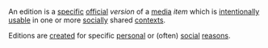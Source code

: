 An edition is a [specific](https://github.com/gcassel/Modular-Organization-Terminology/blob/master/terms/specific.md) [official](https://github.com/gcassel/Modular-Organization-Terminology/blob/master/terms/official.md) *version* of a [media](https://github.com/gcassel/Modular-Organization-Terminology/blob/master/terms/media.md) *item* which is [intentionally](https://github.com/gcassel/Modular-Organization-Terminology/blob/master/terms/intention.md) [usable](https://github.com/gcassel/Modular-Organization-Terminology/blob/master/terms/use.md) in one or more [socially](https://github.com/gcassel/Modular-Organization-Terminology/blob/master/terms/social.md) shared [contexts](https://github.com/gcassel/Modular-Organization-Terminology/blob/master/terms/context.md).

Editions are [created](https://github.com/gcassel/Modular-Organization-Terminology/blob/master/terms/creation.md) for specific [personal](https://github.com/gcassel/Modular-Organization-Terminology/blob/master/terms/personal.md) or (often) [social](https://github.com/gcassel/Modular-Organization-Terminology/blob/master/terms/social.md) [reasons](https://github.com/gcassel/Modular-Organization-Terminology/blob/master/terms/reason.md).
